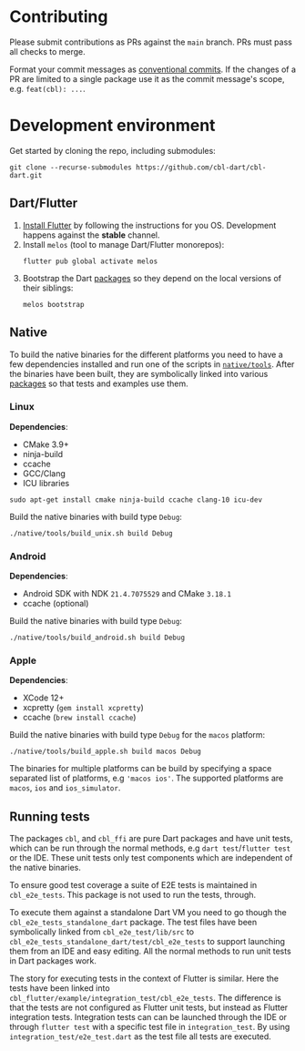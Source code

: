 # Contributing

Please submit contributions as PRs against the `main` branch. PRs must pass all
checks to merge.

Format your commit messages as [conventional commits]. If the changes of a PR
are limited to a single package use it as the commit message's scope, e.g.
`feat(cbl): ...`.

# Development environment

Get started by cloning the repo, including submodules:

```shell
git clone --recurse-submodules https://github.com/cbl-dart/cbl-dart.git
```

## Dart/Flutter

1. [Install Flutter] by following the instructions for you OS. Development
   happens against the **stable** channel.
2. Install `melos` (tool to manage Dart/Flutter monorepos):
   ```shell
   flutter pub global activate melos
   ```
3. Bootstrap the Dart [packages] so they depend on the local versions of their
   siblings:
   ```shell
   melos bootstrap
   ```

## Native

To build the native binaries for the different platforms you need to have a few
dependencies installed and run one of the scripts in [`native/tools`]. After the
binaries have been built, they are symbolically linked into various [packages]
so that tests and examples use them.

### Linux

**Dependencies**:

- CMake 3.9+
- ninja-build
- ccache
- GCC/Clang
- ICU libraries

```shell
sudo apt-get install cmake ninja-build ccache clang-10 icu-dev
```

Build the native binaries with build type `Debug`:

```shell
./native/tools/build_unix.sh build Debug
```

### Android

**Dependencies**:

- Android SDK with NDK `21.4.7075529` and CMake `3.18.1`
- ccache (optional)

Build the native binaries with build type `Debug`:

```shell
./native/tools/build_android.sh build Debug
```

### Apple

**Dependencies**:

- XCode 12+
- xcpretty (`gem install xcpretty`)
- ccache (`brew install ccache`)

Build the native binaries with build type `Debug` for the `macos` platform:

```shell
./native/tools/build_apple.sh build macos Debug
```

The binaries for multiple platforms can be build by specifying a space separated
list of platforms, e.g `'macos ios'`. The supported platforms are `macos`, `ios`
and `ios_simulator`.

## Running tests

The packages `cbl`, and `cbl_ffi` are pure Dart packages and have unit tests,
which can be run through the normal methods, e.g `dart test`/`flutter test` or
the IDE. These unit tests only test components which are independent of the
native binaries.

To ensure good test coverage a suite of E2E tests is maintained in
`cbl_e2e_tests`. This package is not used to run the tests, through.

To execute them against a standalone Dart VM you need to go though the
`cbl_e2e_tests_standalone_dart` package. The test files have been symbolically
linked from `cbl_e2e_test/lib/src` to
`cbl_e2e_tests_standalone_dart/test/cbl_e2e_tests` to support launching them
from an IDE and easy editing. All the normal methods to run unit tests in Dart
packages work.

The story for executing tests in the context of Flutter is similar. Here the
tests have been linked into
`cbl_flutter/example/integration_test/cbl_e2e_tests`. The difference is that the
tests are not configured as Flutter unit tests, but instead as Flutter
integration tests. Integration tests can can be launched through the IDE or
through `flutter test` with a specific test file in `integration_test`. By using
`integration_test/e2e_test.dart` as the test file all tests are executed.

[install flutter]: https://flutter.dev/docs/get-started/install
[packages]: ../packages
[`native/tools`]: ../native/tools
[conventional commits]: https://www.conventionalcommits.org/en/v1.0.0/
